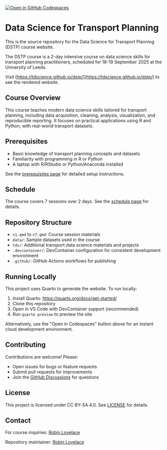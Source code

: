 [![Open in GitHub Codespaces](https://github.com/codespaces/badge.svg)](https://codespaces.new/tdscience/dstp?quickstart=1)

# Data Science for Transport Planning

This is the source repository for the Data Science for Transport Planning (DSTP) course website.

The DSTP course is a 2-day intensive course on data science skills for transport planning practitioners, scheduled for 18-19 September 2025 at the University of Leeds.

Visit [https://tdscience.github.io/dstp/](https://tdscience.github.io/dstp/) to see the rendered website.

## Course Overview

This course teaches modern data science skills tailored for transport planning, including data acquisition, cleaning, analysis, visualization, and reproducible reporting. It focuses on practical applications using R and Python, with real-world transport datasets.

## Prerequisites

- Basic knowledge of transport planning concepts and datasets
- Familiarity with programming in R or Python
- A laptop with R/RStudio or Python/Anaconda installed

See the [prerequisites page](prerequisites.qmd) for detailed setup instructions.

## Schedule

The course covers 7 sessions over 2 days. See the [schedule page](schedule.qmd) for details.

## Repository Structure

- `s1.qmd` to `s7.qmd`: Course session materials
- `data/`: Sample datasets used in the course
- `tds/`: Additional transport data science materials and projects
- `.devcontainer/`: DevContainer configuration for consistent development environment
- `.github/`: GitHub Actions workflows for publishing

## Running Locally

This project uses Quarto to generate the website. To run locally:

1. Install Quarto: https://quarto.org/docs/get-started/
2. Clone this repository
3. Open in VS Code with DevContainer support (recommended)
4. Run `quarto preview` to preview the site

Alternatively, use the "Open in Codespaces" button above for an instant cloud development environment.

## Contributing

Contributions are welcome! Please:

- Open issues for bugs or feature requests
- Submit pull requests for improvements
- Join the [GitHub Discussions](https://github.com/tdscience/dstp/discussions) for questions

## License

This project is licensed under CC BY-SA 4.0. See [LICENSE](LICENSE) for details.

## Contact

For course inquiries: [Robin Lovelace](https://environment.leeds.ac.uk/transport/staff/953/professor-robin-lovelace)

Repository maintainer: [Robin Lovelace](https://www.robinlovelace.net/)